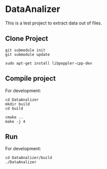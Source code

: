 # DataAnalizer

This is a test project to extract data out of files.

## Clone Project

```
git submodule init
git submodule update

sudo apt-get install libpoppler-cpp-dev
```

## Compile project

For development:
```
cd DataAnalizer
mkdir build
cd build

cmake ..
make -j 4
```

## Run

For development:
```
cd DataAnalizer/build
./DataAnalizer
```

